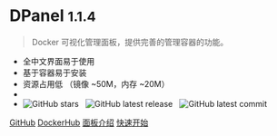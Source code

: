 # <b>DPanel</b> <small>1.1.4</small>

> Docker 可视化管理面板，提供完善的管理容器的功能。

- 全中文界面易于使用
- 基于容器易于安装
- 资源占用低 （镜像 ~50M，内存 ~20M）
-     
- ![GitHub stars](https://img.shields.io/github/stars/donknap/dpanel.svg) &nbsp; ![GitHub latest release](https://img.shields.io/github/v/release/donknap/dpanel) &nbsp; ![GitHub latest commit](https://img.shields.io/github/last-commit/donknap/dpanel.svg) &nbsp; 

[GitHub](https://github.com/donknap/dpanel)
[DockerHub](https://hub.docker.com/r/dpanel/dpanel/tags)
[面板介绍](README.md)
[快速开始](zh-cn/install/docker)
